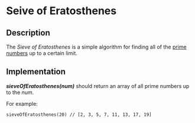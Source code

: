 # Seive of Eratosthenes

## Description

The _Sieve of Eratosthenes_ is a simple algorithm for finding all of the [prime numbers](https://en.wikipedia.org/wiki/Prime_number) up to a certain limit.  

## Implementation

**_sieveOfEratosthenes(num)_** should return an array of all prime numbers up to the _num_.

For example:

```
sieveOfEratosthenes(20) // [2, 3, 5, 7, 11, 13, 17, 19]
```
